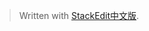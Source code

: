 



> Written with [StackEdit中文版](https://stackedit.cn/).
<!--stackedit_data:
eyJoaXN0b3J5IjpbLTExMjU4MTAyNjddfQ==
-->